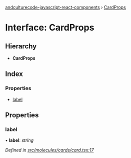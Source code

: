 [andculturecode-javascript-react-components](../README.md) › [CardProps](cardprops.md)

# Interface: CardProps

## Hierarchy

* **CardProps**

## Index

### Properties

* [label](cardprops.md#label)

## Properties

###  label

• **label**: *string*

*Defined in [src/molecules/cards/card.tsx:17](https://github.com/AndcultureCode/AndcultureCode.JavaScript.React.Components/blob/29c8649/src/molecules/cards/card.tsx#L17)*
